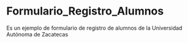 # Formulario_Registro_Alumnos
Es un ejemplo de formulario de registro de alumnos de la Universidad Autónoma de Zacatecas
